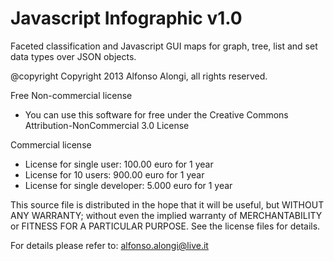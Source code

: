 Javascript Infographic v1.0
======================

Faceted classification and Javascript GUI maps for graph, tree, list and set data types over JSON objects.


@copyright Copyright 2013 Alfonso Alongi, all rights reserved.
 
Free  Non-commercial license
  * You can use this software for free under the  Creative Commons Attribution-NonCommercial 3.0 License
  
Commercial license
  * License for single user: 100.00 euro for 1 year
  * License for 10 users: 900.00 euro for 1 year
  * License for single developer: 5.000 euro for 1 year
 
  This source file is distributed in the hope that it will be useful, but 
  WITHOUT ANY WARRANTY; without even the implied warranty of MERCHANTABILITY 
  or FITNESS FOR A PARTICULAR PURPOSE. See the license files for details.
  
  For details please refer to: alfonso.alongi@live.it

